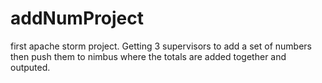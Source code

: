 # addNumProject
first apache storm project.  Getting 3 supervisors to add a set of numbers then push them to nimbus where the totals are added together and outputed.
